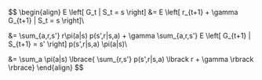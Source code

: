 $$
\begin{align}
E \left[ G_t | S_t = s \right] &= E \left[ r_{t+1} + \gamma G_{t+1} | S_t = s \right]\\

&= \sum_{a,r,s'} r\pi(a|s) p(s',r|s,a) + \gamma \sum_{a,r,s'} E \left[ G_{t+1} | S_{t+1} = s' \right] p(s',r|s,a) \pi(a|s)\\

&= \sum_a \pi(a|s) \lbrace{ \sum_{r,s'} p(s',r|s,a) \lbrack r + \gamma \rbrack \rbrace}
\end{align}
$$